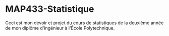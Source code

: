 # MAP433-Statistique
Ceci est mon devoir et projet du cours de statistiques de la deuxième année de mon diplôme d'ingénieur à l'École Polytechnique.
